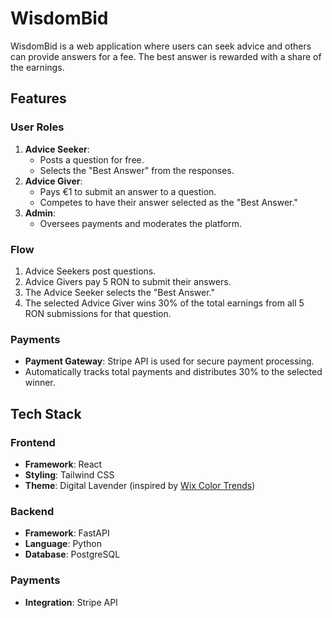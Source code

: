 # WisdomBid

WisdomBid is a web application where users can seek advice and others can provide answers for a fee. The best answer is rewarded with a share of the earnings.

## Features

### User Roles
1. **Advice Seeker**:  
   - Posts a question for free.
   - Selects the "Best Answer" from the responses.
2. **Advice Giver**:  
   - Pays €1 to submit an answer to a question.
   - Competes to have their answer selected as the "Best Answer."
3. **Admin**:  
   - Oversees payments and moderates the platform.

### Flow
1. Advice Seekers post questions.
2. Advice Givers pay 5 RON to submit their answers.
3. The Advice Seeker selects the "Best Answer."
4. The selected Advice Giver wins 30% of the total earnings from all 5 RON submissions for that question.

### Payments
- **Payment Gateway**: Stripe API is used for secure payment processing.
- Automatically tracks total payments and distributes 30% to the selected winner.

## Tech Stack

### Frontend
- **Framework**: React
- **Styling**: Tailwind CSS
- **Theme**: Digital Lavender (inspired by [Wix Color Trends](https://www.wix.com/blog/website-color-trends))

### Backend
- **Framework**: FastAPI
- **Language**: Python
- **Database**: PostgreSQL

### Payments
- **Integration**: Stripe API